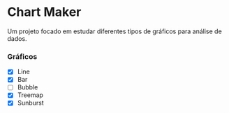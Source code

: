 # Chart Maker

Um projeto focado em estudar diferentes tipos de gráficos para análise de dados.

### Gráficos
- [x] Line
- [x] Bar
- [ ] Bubble
- [x] Treemap
- [x] Sunburst